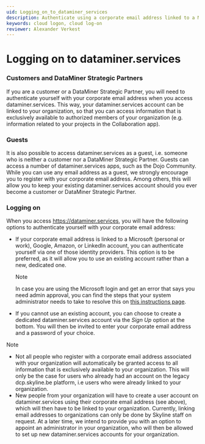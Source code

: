 ```yaml
---
uid: Logging_on_to_dataminer_services
description: Authenticate using a corporate email address linked to a Microsoft, Google, Amazon, or LinkedIn account, or create a dedicated account.
keywords: cloud logon, cloud log-on
reviewer: Alexander Verkest
---
```


# Logging on to dataminer.services

### Customers and DataMiner Strategic Partners

If you are a customer or a DataMiner Strategic Partner, you will need to authenticate yourself with your corporate email address when you access dataminer.services. This way, your dataminer.services account can be linked to your organization, so that you can access information that is exclusively available to authorized members of your organization (e.g. information related to your projects in the Collaboration app).

### Guests

It is also possible to access dataminer.services as a guest, i.e. someone who is neither a customer nor a DataMiner Strategic Partner. Guests can access a number of dataminer.services apps, such as the Dojo Community. While you can use any email address as a guest, we strongly encourage you to register with your corporate email address. Among others, this will allow you to keep your existing dataminer.services account should you ever become a customer or DataMiner Strategic Partner.

### Logging on

When you access <https://dataminer.services>, you will have the following options to authenticate yourself with your corporate email address:

- If your corporate email address is linked to a Microsoft (personal or work), Google, Amazon, or LinkedIn account, you can authenticate yourself via one of those identity providers. This option is to be preferred, as it will allow you to use an existing account rather than a new, dedicated one.

  > [!NOTE]
  > In case you are using the Microsoft login and get an error that says you need admin approval, you can find the steps that your system administrator needs to take to resolve this on [this instructions page](https://dataminer.services/make-an-account/access_dcp.html).

- If you cannot use an existing account, you can choose to create a dedicated dataminer.services account via the *Sign Up* option at the bottom. You will then be invited to enter your corporate email address and a password of your choice.

> [!NOTE]
>
> - Not all people who register with a corporate email address associated with your organization will automatically be granted access to all information that is exclusively available to your organization. This will only be the case for users who already had an account on the legacy dcp.skyline.be platform, i.e users who were already linked to your organization.
> - New people from your organization will have to create a user account on dataminer.services using their corporate email address (see above), which will then have to be linked to your organization. Currently, linking email addresses to organizations can only be done by Skyline staff on request. At a later time, we intend to provide you with an option to appoint an administrator in your organization, who will then be allowed to set up new dataminer.services accounts for your organization.
